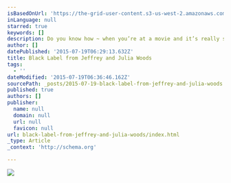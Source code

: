 ```yaml
---
isBasedOnUrl: 'https://the-grid-user-content.s3-us-west-2.amazonaws.com/c00fb228-cbcd-42fe-a162-c5c58b18c27a.gif'
inLanguage: null
starred: true
keywords: []
description: Do you know how ~ when you’re at a movie and it’s really spellbinding … and toward the end you become totally mesmerized ~ waiting.  And then there’s a crescendo that builds higher and higher until the final moment. You are full of emotion and drained of emotion. You just sit there. The entire theatre is quiet. No one moves. Everyone is wrapped up in their own thoughts while the impact of the ending soaks in.
author: []
datePublished: '2015-07-19T06:29:13.632Z'
title: Black Label from Jeffrey and Julia Woods
tags:
  - ''
dateModified: '2015-07-19T06:36:46.162Z'
sourcePath: _posts/2015-07-19-black-label-from-jeffrey-and-julia-woods.md
published: true
authors: []
publisher:
  name: null
  domain: null
  url: null
  favicon: null
url: black-label-from-jeffrey-and-julia-woods/index.html
_type: Article
_context: 'http://schema.org'

---
```

![](https://the-grid-user-content.s3-us-west-2.amazonaws.com/c00fb228-cbcd-42fe-a162-c5c58b18c27a.gif)